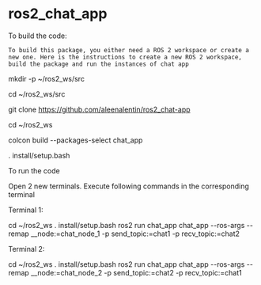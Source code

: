 # ros2_chat_app
To build the code:

    To build this package, you either need a ROS 2 workspace or create a new one. Here is the instructions to create a new ROS 2 workspace, build the package and run the instances of chat app

mkdir -p ~/ros2_ws/src

cd  ~/ros2_ws/src

git clone https://github.com/aleenalentin/ros2_chat-app

cd ~/ros2_ws

colcon build --packages-select chat_app

. install/setup.bash

To run the code

Open 2 new terminals. Execute following commands in the corresponding terminal

Terminal 1:

cd ~/ros2_ws
. install/setup.bash
ros2 run chat_app chat_app --ros-args --remap __node:=chat_node_1 -p send_topic:=chat1 -p  recv_topic:=chat2

Terminal 2:

cd ~/ros2_ws
. install/setup.bash
ros2 run chat_app chat_app --ros-args --remap __node:=chat_node_2 -p send_topic:=chat2 -p  recv_topic:=chat1

